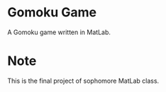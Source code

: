 # Gomoku Game
A Gomoku game written in MatLab.

# Note 
This is the final project of sophomore MatLab class.
